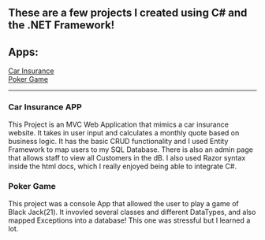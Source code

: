 ## These are a few projects I created using C# and the .NET Framework!
## Apps:
[Car Insurance](https://github.com/ErickLee85/C-SharpProjects/tree/main/CarInsurance)
<br>[Poker Game](https://github.com/ErickLee85/C-SharpProjects/tree/main/TwentyOne)

<hr> 

### Car Insurance APP
This Project is an MVC Web Application that mimics a car insurance website. It takes in user input and calculates
a monthly quote based on business logic. It has the basic CRUD functionality and I used Entity Framework to map users to my SQL Database. There is also an admin page that allows staff to view all Customers in the dB. I also used Razor syntax inside the html docs, which I really enjoyed being able to integrate C#.

### Poker Game
This project was a console App that allowed the user to play a game of Black Jack(21). It invovled several classes
and different DataTypes, and also mapped Exceptions into a database! This one was stressful but I learned a lot.
